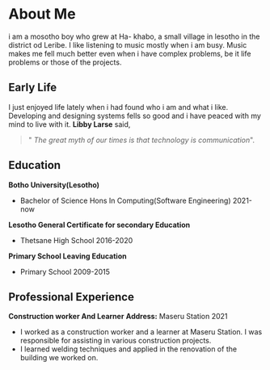 # About Me
i am a mosotho boy who grew at Ha-
khabo, a small village in lesotho in the district od Leribe. I like listening to music mostly when i am busy. Music makes me fell much better even when i have complex problems, be it life problems or those of the projects.

## Early Life

I just enjoyed life lately when i had found who i am and what i like. Developing and designing systems fells so good and i have peaced with my mind to live with it. **Libby Larse** said,
>" _The great myth of our times is that technology is communication_".

## Education

**Botho University(Lesotho)**
- Bachelor of Science Hons In Computing(Software Engineering) 2021-now

**Lesotho General Certificate for secondary Education**
- Thetsane High School 2016-2020

**Primary School Leaving Education**
- Primary School  2009-2015
  


## Professional Experience

**Construction worker And Learner**
**Address:** Maseru Station 2021
- I worked as a construction worker and a learner at Maseru Station. I was responsible for assisting in various construction projects.
- I learned welding techniques and applied in the renovation of the building we worked on.
